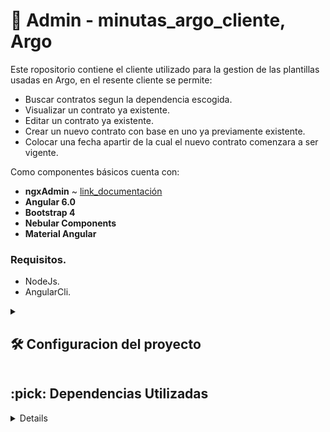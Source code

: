 # :ledger: Admin - minutas_argo_cliente, Argo
Este ropositorio contiene el cliente utilizado para la gestion de las plantillas usadas en Argo, en el resente cliente se permite: 

- Buscar contratos segun la dependencia escogida.
- Visualizar un contrato ya existente.
- Editar un contrato ya existente.
- Crear un nuevo contrato con base en uno ya previamente existente.
- Colocar una fecha apartir de la cual el nuevo contrato comenzara a ser vigente.


Como componentes básicos cuenta con:
 * **ngxAdmin** ~ [link_documentación](https://github.com/akveo/ngx-admin)
 * **Angular 6.0**
 * **Bootstrap 4**
 * **Nebular Components**
 * **Material Angular**

### Requisitos.

- NodeJs.
- AngularCli.

<details>
<summary><h2> 🛠️ Configuracion del proyecto</h2></summary>

  - Clonar el repositorio del proyecto

```shell
git clone https://github.com/udistrital/minutas_argo_cliente.git
```
  - Dentro de la carpeta del proyecto, intalar las dependencia.

  ```shell 
      npm install
  ```
  - 🚀 Correr el proyecto para verificar que las dependencias estan correctamente instaladas

  ```shell 
      ng serve
  ```
  o
  ```shell 
      npm start
  ```
</details>
<summary><h2> :pick: Dependencias Utilizadas</h2></summary>
<details>
    Dependencias incluidas:

  - **[Nebular](https://github.com/akveo/nebular)** 
  - **Angular 6**
  - **Bootstrap 4** 
  - **[Material Angular](https://material.angular.io/)** 

  ### API MID
  - **movilidad_academica_mid:** este [api](https://github.com/udistrital/movilidad_academica_mid). se encarga de gestionar la logica de negocio relacionada con el manejo de informacion relacionada con los estudiantes/docentes entrantes y salientes.

  ### API CRUD
  - **movilidad_academica_crud:** este [api](https://github.com/udistrital/movilidad_academica_crud). se encarga de gestionar las tablas del esquema de .....

  ### Herramientas usadas
  - **ngxGenerator:** este [generador](https://github.com/BOTOOM/ngxGenerator) se encarga de crear una un proyecto con las caracteristicas descritas en el repositorio.
  - **ngx-admin:** este [template](https://github.com/akveo/ngx-admin) es el que utiliza ngxGenerator, esta basado en Angular 7+, Bootstrap 4 y Nebular.

  ### Paleta de colores

  ### Variables de entorno
  ```typescript 
      export const Config = {
      LOCAL: {
          NUXEO: {
              PATH: 'https://documental.udistrital.edu.co/nuxeo/',
          },
          WSO2_SERVICE: 'http://jbpm.udistritaloas.edu.co:8280/services',
          DOCUMENTO_SERVICE: 'http://localhost:8094/v1/',
          MOVILIDAD_ACADEMICA_SERVICE: 'http://localhost:8080/v1/',
          CONFIGURACION_SERVICE: 'https://autenticacion.portaloas.udistrital.edu.co/api/configuracion_crud_api/v1/',
          NOTIFICACION_SERVICE: 'ws://pruebasapi.intranetoas.udistrital.edu.co:8116/ws/join',
          CONF_MENU_SERVICE: 'http://10.20.0.254/configuracion_api/v1/menu_opcion_padre/ArbolMenus/',
          TOKEN: {
              AUTORIZATION_URL: 'https://autenticacion.portaloas.udistrital.edu.co/oauth2/authorize',
            CLIENTE_ID: '3Idp5LUlnZY7cOV10NaLuyRfzooa',
            RESPONSE_TYPE: 'id_token token',
            SCOPE: 'openid email role documento',
            REDIRECT_URL: 'http://localhost:4200/',
            SIGN_OUT_URL: 'https://autenticacion.portaloas.udistrital.edu.co/oidc/logout',
            SIGN_OUT_REDIRECT_URL: 'http://localhost:4200/',
          },
      },
  };
  ```
</details>
